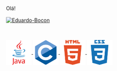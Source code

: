 Olá!

<div>
  <a href="https://github.com/Eduardo-Bocon">
  <p><img align="center" src="https://github-readme-streak-stats.herokuapp.com/?user=Eduardo-Bocon&theme=dark" alt="Eduardo-Bocon" /></p>
</div>

##

<div style="display: inline_block"><br>
  <img align="center" alt="Java" height="70" width="70" src="https://github.com/devicons/devicon/blob/master/icons/java/java-original-wordmark.svg">
  <img align="center" alt="C" height="70" width="70" src="https://github.com/devicons/devicon/blob/master/icons/c/c-original.svg">
  <img align="center" alt="HTML" height="70" width="70" src="https://github.com/devicons/devicon/blob/master/icons/html5/html5-plain-wordmark.svg">
   <img align="center" alt="HTML" height="70" width="70" src="https://github.com/devicons/devicon/blob/master/icons/css3/css3-plain-wordmark.svg">
 </div>
